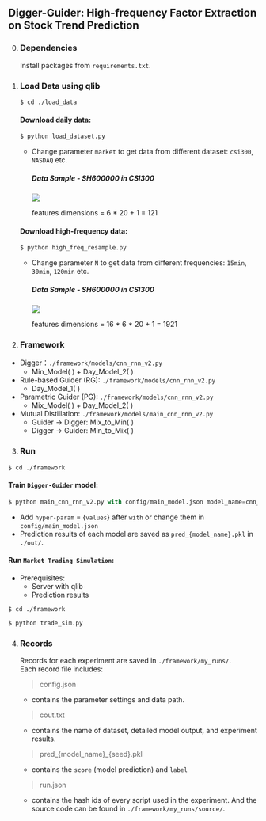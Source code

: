 ## Digger-Guider: High-frequency Factor Extraction on Stock Trend Prediction

0. ### **Dependencies**

   Install packages from `requirements.txt`.  


1. ### **Load Data using qlib**
	```linux
	$ cd ./load_data
	```

	#### Download daily data:

	```python
	$ python load_dataset.py
	```
	* Change parameter `market` to get data from different dataset: `csi300`, `NASDAQ` etc.

	  ##### Data Sample - SH600000 in CSI300

	  ![](https://ftp.bmp.ovh/imgs/2021/02/28e2e1b545cf8ffc.png)
	
	  features dimensions = 6 * 20 + 1 = 121

	#### Download high-frequency data:
	
	```python
	$ python high_freq_resample.py
	```
	
	* Change parameter `N` to get data from different frequencies: `15min`, `30min`, `120min` etc.
	
	  ##### Data Sample - SH600000 in CSI300
	
        ![](https://ftp.bmp.ovh/imgs/2021/02/21213511c92c4c44.png)
	
	  features dimensions = 16 * 6 * 20 + 1 = 1921

2. ### **Framework**
* Digger：`./framework/models/cnn_rnn_v2.py`
    * Min_Model( ) + Day_Model_2( )
* Rule-based Guider (RG): `./framework/models/cnn_rnn_v2.py`
    * Day_Model_1( )
* Parametric Guider (PG): `./framework/models/cnn_rnn_v2.py`
    * Mix_Model( ) + Day_Model_2( )
* Mutual Distillation: `./framework/models/main_cnn_rnn_v2.py`
    * Guider -> Digger: Mix_to_Min( ) 
    * Digger -> Guider: Min_to_Mix( )
3. ### **Run**
  ```linux
  $ cd ./framework
  ```

  #### Train `Digger-Guider` model:

  ```python
  $ python main_cnn_rnn_v2.py with config/main_model.json model_name=cnn_rnn_v2
  ```

  * Add `hyper-param` = {`values`} after `with` or change them in `config/main_model.json`
  * Prediction results of each model are saved as `pred_{model_name}.pkl` in `./out/`.

  #### Run `Market Trading Simulation`:
  * Prerequisites:   
  	* Server with qlib
  	* Prediction results 
  ```linux
  $ cd ./framework
  ```
  ```python
  $ python trade_sim.py
  ```
4. ### **Records**
	Records for each experiment are saved in `./framework/my_runs/`.  
	Each record file includes: 
	> config.json
	* contains the parameter settings and data path.

	> cout.txt
	* contains the name of dataset, detailed model output, and experiment results.

	> pred_{model_name}_{seed}.pkl
   * contains the  `score` (model prediction) and `label`
	
	> run.json
	
	* contains the hash ids of every script used in the experiment. And the source code can be found in `./framework/my_runs/source/`.
